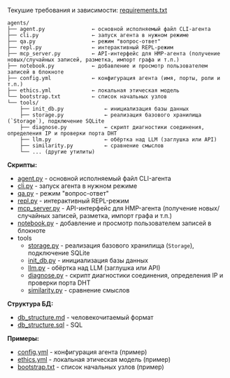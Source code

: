 Текушие требования и зависимости: [requirements.txt](requirements.txt)

```
agents/
├── agent.py               ← основной исполняемый файл CLI-агента
├── cli.py                 ← запуск агента в нужном режиме
├── qa.py                  ← режим "вопрос-ответ"
├── repl.py                ← интерактивный REPL-режим
├── mcp_server.py          ← API-интерфейс для HMP-агента (получение новых/случайных записей, разметка, импорт графа и т.п.)
├── notebook.py            ← добавление и просмотр пользователем записей в блокноте
├── config.yml             ← конфигурация агента (имя, порты, роли и т.п.)
├── ethics.yml             ← локальная этическая модель
└── bootstrap.txt          ← список начальных узлов
└── tools/
    ├── init_db.py             ← инициализация базы данных
    ├── storage.py             ← реализация базового хранилища (`Storage`), подключение SQLite
    ├── diagnose.py            ← скрипт диагностики соединения, определения IP и проверки порта DHT
    ├── llm.py                 ← обёртка над LLM (заглушка или API)
    ├── similarity.py          ← сравнение смыслов
    └── ... (другие утилиты)
```

**Скрипты:**
* [agent.py](agent.py) - основной исполняемый файл CLI-агента
* [cli.py](cli.py) - запуск агента в нужном режиме
* [qa.py](qa.py) - режим "вопрос-ответ"
* [repl.py](repl.py) - интерактивный REPL-режим
* [mcp_server.py](mcp_server.py) - API-интерфейс для HMP-агента (получение новых/случайных записей, разметка, импорт графа и т.п.)
* [notebook.py](notebook.py) - добавление и просмотр пользователем записей в блокноте
* tools
  * [storage.py](tools/storage.py) - реализация базового хранилища (`Storage`), подключение SQLite
  * [init_db.py](tools/init_db.py) - инициализация базы данных
  * [llm.py](tools/llm.py) - обёртка над LLM (заглушка или API)
  * [diagnose.py](tools/diagnose.py) - скрипт диагностики соединения, определения IP и проверки порта DHT
  * [similarity.py](tools/similarity.py) - сравнение смыслов

**Структура БД:**
* [db_structure.md](tools/db_structure.md) - человекочитаемый формат
* [db_structure.sql](tools/db_structure.sql) - SQL

**Примеры:**
* [config.yml](config.yml) - конфигурация агента (пример)
* [ethics.yml](ethics.yml) - локальная этическая модель (пример)
* [bootstrap.txt](bootstrap.txt) - список начальных узлов (пример)

